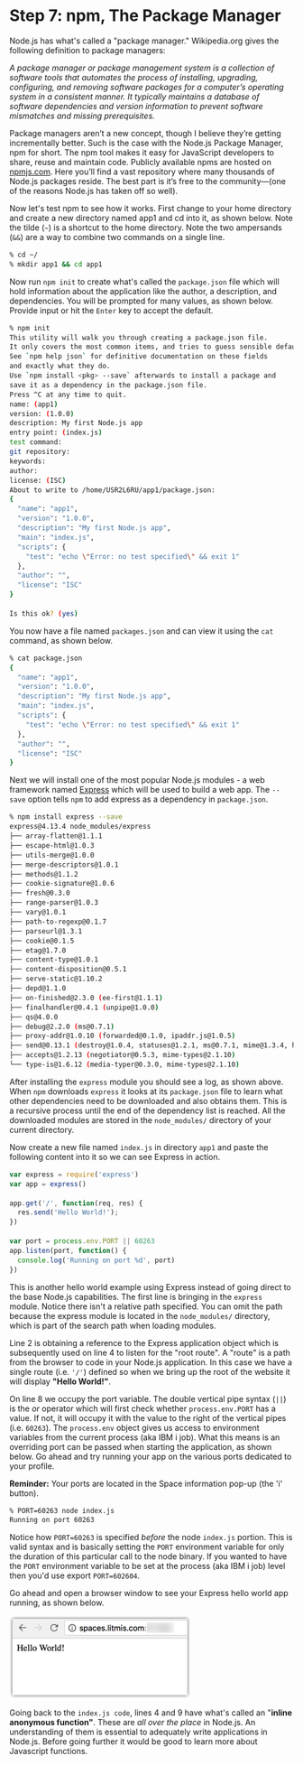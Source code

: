 # Step 7: npm, The Package Manager

Node.js has what's called a "package manager." Wikipedia.org gives the following definition to package managers:

_A package manager or package management system is a collection of software tools that automates the process of installing, upgrading, configuring, and removing software packages for a computer’s operating system in a consistent manner. It typically maintains a database of software dependencies and version information to prevent software mismatches and missing prerequisites._

Package managers aren’t a new concept, though I believe they’re getting incrementally better. Such is the case with the Node.js Package Manager, npm for short. The npm tool makes it easy for JavaScript developers to share, reuse and maintain code. Publicly available npms are hosted on [npmjs.com](https://www.npmjs.com/). Here you’ll find a vast repository where many thousands of Node.js packages reside. The best part is it’s free to the community—\(one of the reasons Node.js has taken off so well\).

Now let's test npm to see how it works.  First change to your home directory and create a new directory named app1 and cd into it, as shown below.  Note the tilde \(`~`\) is a shortcut to the home directory.  Note the two ampersands \(`&&`\) are a way to combine two commands on a single line.

```sh
% cd ~/
% mkdir app1 && cd app1
```

Now run `npm init` to create what's called the `package.json` file which will hold information about the application like the author, a description, and dependencies.  You will be prompted for many values, as shown below.  Provide input or hit the `Enter` key to accept the default.

```sh
% npm init
This utility will walk you through creating a package.json file.
It only covers the most common items, and tries to guess sensible defaults.
See `npm help json` for definitive documentation on these fields
and exactly what they do.
Use `npm install <pkg> --save` afterwards to install a package and
save it as a dependency in the package.json file.
Press ^C at any time to quit.
name: (app1) 
version: (1.0.0) 
description: My first Node.js app
entry point: (index.js) 
test command: 
git repository: 
keywords: 
author: 
license: (ISC) 
About to write to /home/USR2L6RU/app1/package.json:
{
  "name": "app1",
  "version": "1.0.0",
  "description": "My first Node.js app",
  "main": "index.js",
  "scripts": {
    "test": "echo \"Error: no test specified\" && exit 1"
  },
  "author": "",
  "license": "ISC"
}

Is this ok? (yes) 
```

You now have a file named `packages.json` and can view it using the `cat` command, as shown below.

```sh
% cat package.json 
{
  "name": "app1",
  "version": "1.0.0",
  "description": "My first Node.js app",
  "main": "index.js",
  "scripts": {
    "test": "echo \"Error: no test specified\" && exit 1"
  },
  "author": "",
  "license": "ISC"
}
```

Next we will install one of the most popular Node.js modules - a web framework named [Express](http://expressjs.com/) which will be used to build a web app.  The `--save` option tells `npm` to add express as a dependency in `package.json`.

```sh
% npm install express --save
express@4.13.4 node_modules/express
├── array-flatten@1.1.1
├── escape-html@1.0.3
├── utils-merge@1.0.0
├── merge-descriptors@1.0.1
├── methods@1.1.2
├── cookie-signature@1.0.6
├── fresh@0.3.0
├── range-parser@1.0.3
├── vary@1.0.1
├── path-to-regexp@0.1.7
├── parseurl@1.3.1
├── cookie@0.1.5
├── etag@1.7.0
├── content-type@1.0.1
├── content-disposition@0.5.1
├── serve-static@1.10.2
├── depd@1.1.0
├── on-finished@2.3.0 (ee-first@1.1.1)
├── finalhandler@0.4.1 (unpipe@1.0.0)
├── qs@4.0.0
├── debug@2.2.0 (ms@0.7.1)
├── proxy-addr@1.0.10 (forwarded@0.1.0, ipaddr.js@1.0.5)
├── send@0.13.1 (destroy@1.0.4, statuses@1.2.1, ms@0.7.1, mime@1.3.4, http-errors@1.3.1)
├── accepts@1.2.13 (negotiator@0.5.3, mime-types@2.1.10)
└── type-is@1.6.12 (media-typer@0.3.0, mime-types@2.1.10)
```

After installing the `express` module you should see a log, as shown above.  When `npm` downloads `express` it looks at its `package.json` file to learn what other dependencies need to be downloaded and also obtains them.  This is a recursive process until the end of the dependency list is reached.  All the downloaded modules are stored in the `node_modules/` directory of your current directory.

Now create a new file named `index.js` in directory `app1` and paste the following content into it so we can see Express in action.

```js
var express = require('express')
var app = express()

app.get('/', function(req, res) {
  res.send('Hello World!');
})

var port = process.env.PORT || 60263
app.listen(port, function() {
  console.log('Running on port %d', port)
})
```

This is another hello world example using Express instead of going direct to the base Node.js capabilities.  The first line is bringing in the `express` module.  Notice there isn't a relative path specified.  You can omit the path because the express module is located in the `node_modules/` directory, which is part of the search path when loading modules.

Line 2 is obtaining a reference to the Express application object which is subsequently used on line 4 to listen for the "root route".  A "route" is a path from the browser to code in your Node.js application.  In this case we have a single route \(i.e. `'/'`\) defined so when we bring up the root of the website it will display **"Hello World!"**.

On line 8 we occupy the port variable.  The double vertical pipe syntax \(`||`\) is the _or_ operator which will first check whether `process.env.PORT` has a value.  If not, it will occupy it with the value to the right of the vertical pipes \(i.e. `60263`\).  The `process.env` object gives us access to environment variables from the current process \(aka IBM i job\).  What this means is an overriding port can be passed when starting the application, as shown below.  Go ahead and try running your app on the various ports dedicated to your profile.  

**Reminder:** Your ports are located in the Space information pop-up \(the 'i' button\).

```sh
% PORT=60263 node index.js
Running on port 60263
```

Notice how `PORT=60263` is specified _before_ the node `index.js` portion.  This is valid syntax and is basically setting the `PORT` environment variable for only the duration of this particular call to the node binary.  If you wanted to have the `PORT` environment variable to be set at the process \(aka IBM i job\) level then you'd use export `PORT=602604`.

Go ahead and open a browser window to see your Express hello world app running, as shown below.

![image alt text](img/image_13.png)

Going back to the `index.js code`, lines 4 and 9 have what's called an "**inline anonymous function"**.  These are _all over the place_ in Node.js.  An understanding of them is essential to adequately write applications in Node.js.  Before going further it would be good to learn more about Javascript functions.

